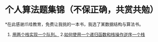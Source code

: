 # 个人算法题集锦（不保正确，共赏共勉）

*在此感谢爪哇教育，免费让我挑的一本书，我选了某数据结构与算法书。

1. [用两个栈实现一个队列。](1.md)
2.[如何使用一个递归函数和栈操作逆序一个栈](2.md)